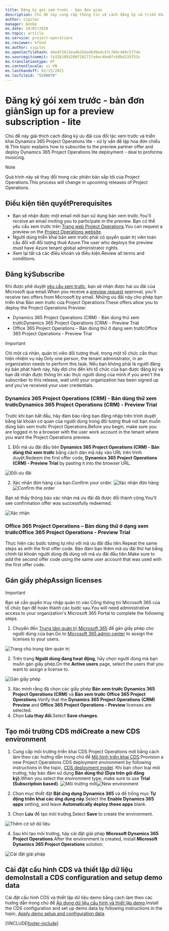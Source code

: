 ```yaml
---
title: Đăng ký gói xem trước - bản đơn giản
description: Chủ đề này cung cấp thông tin về cách đăng ký và triển khai Project Operations Lite – từ thỏa thuận đến lập hóa đơn ước giá.
author: sigitac
manager: Annbe
ms.date: 10/07/2020
ms.topic: article
ms.service: project-operations
ms.reviewer: kfend
ms.author: sigitac
ms.openlocfilehash: 44edf2613ea4b26dadbd9edc47c784c488c577de
ms.sourcegitcommit: fa32b1893286f20271fa4ec4be8fc68bd135f53c
ms.translationtype: HT
ms.contentlocale: vi-VN
ms.lasthandoff: 02/15/2021
ms.locfileid: "5290070"
---
```

# <a name="sign-up-for-a-preview-subscription---lite"></a><span data-ttu-id="e004b-103">Đăng ký gói xem trước - bản đơn giản</span><span class="sxs-lookup"><span data-stu-id="e004b-103">Sign up for a preview subscription - lite</span></span> 

<span data-ttu-id="e004b-104">Chủ đề này giải thích cách đăng ký ưu đãi của đối tác xem trước và triển khai Dynamics 365 Project Operations lite - xử lý vấn đề lập hóa đơn chiếu lệ.</span><span class="sxs-lookup"><span data-stu-id="e004b-104">This topic explains how to subscribe to the preview partner offer and deploy Dynamics 365 Project Operations lite deployment - deal to proforma invoicing.</span></span>

> [!NOTE]
> <span data-ttu-id="e004b-105">Quá trình này sẽ thay đổi trong các phiên bản sắp tới của Project Operations.</span><span class="sxs-lookup"><span data-stu-id="e004b-105">This process will change in upcoming releases of Project Operations.</span></span>

## <a name="prerequisites"></a><span data-ttu-id="e004b-106">Điều kiện tiên quyết</span><span class="sxs-lookup"><span data-stu-id="e004b-106">Prerequisites</span></span>

- <span data-ttu-id="e004b-107">Bạn sẽ nhận được một email mời bạn sử dụng bản xem trước.</span><span class="sxs-lookup"><span data-stu-id="e004b-107">You'll receive an email inviting you to participate in the preview.</span></span> <span data-ttu-id="e004b-108">Bạn có thể yêu cầu xem trước trên [Trang web Project Operations](https://dynamics.microsoft.com/en-us/project-operations/overview/).</span><span class="sxs-lookup"><span data-stu-id="e004b-108">You can request a preview on the [Project Operations website](https://dynamics.microsoft.com/en-us/project-operations/overview/).</span></span>
- <span data-ttu-id="e004b-109">Người dùng triển khai bản xem trước phải có quyền quản trị viên toàn cầu đối với đối tượng thuê Azure.</span><span class="sxs-lookup"><span data-stu-id="e004b-109">The user who deploys the preview must have Azure tenant global administrator rights.</span></span>
- <span data-ttu-id="e004b-110">Xem lại tất cả các điều khoản và điều kiện.</span><span class="sxs-lookup"><span data-stu-id="e004b-110">Review all terms and conditions.</span></span>

## <a name="subscribe"></a><span data-ttu-id="e004b-111">Đăng ký</span><span class="sxs-lookup"><span data-stu-id="e004b-111">Subscribe</span></span>

<span data-ttu-id="e004b-112">Khi được phê duyệt [yêu cầu xem trước](https://forms.office.com/FormsPro/Pages/ResponsePage.aspx?id=v4j5cvGGr0GRqy180BHbR56j8lZs0FdAvwT75_WNFyxUMkRDV1NYQU5TNjE2VjhKOVBUNVg2R0s1NC4u), bạn sẽ nhận được hai ưu đãi của Microsoft qua email.</span><span class="sxs-lookup"><span data-stu-id="e004b-112">When you receive a [preview request](https://forms.office.com/FormsPro/Pages/ResponsePage.aspx?id=v4j5cvGGr0GRqy180BHbR56j8lZs0FdAvwT75_WNFyxUMkRDV1NYQU5TNjE2VjhKOVBUNVg2R0s1NC4u) approval, you'll receive two offers from Microsoft by email.</span></span> <span data-ttu-id="e004b-113">Những ưu đãi này cho phép bạn triển khai Bản xem trước của Project Operations:</span><span class="sxs-lookup"><span data-stu-id="e004b-113">These offers allow you to deploy the Project Operations Preview:</span></span>

- <span data-ttu-id="e004b-114">Dynamics 365 Project Operations (CRM) - Bản dùng thử xem trước</span><span class="sxs-lookup"><span data-stu-id="e004b-114">Dynamics 365 Project Operations (CRM) - Preview Trial</span></span>
- <span data-ttu-id="e004b-115">Office 365 Project Operations – Bản dùng thử ở dạng xem trước</span><span class="sxs-lookup"><span data-stu-id="e004b-115">Office 365 Project Operations - Preview Trial</span></span>

> [!IMPORTANT]
> <span data-ttu-id="e004b-116">Chỉ một cá nhân, quản trị viên đối tượng thuê, trong một tổ chức cần thực hiện nhiệm vụ này.</span><span class="sxs-lookup"><span data-stu-id="e004b-116">Only one person, the tenant administrator, in an organization needs to perform this task.</span></span> <span data-ttu-id="e004b-117">Nếu bạn không phải là người đăng ký bản phát hành này, hãy đợi cho đến khi tổ chức của bạn được đăng ký và bạn đã nhận được thông tin xác thực người dùng của mình.</span><span class="sxs-lookup"><span data-stu-id="e004b-117">If you aren't the subscriber to this release, wait until your organization has been signed up and you've received your user credentials.</span></span>

### <a name="dynamics-365-project-operations-crm---preview-trial"></a><span data-ttu-id="e004b-118">Dynamics 365 Project Operations (CRM) - Bản dùng thử xem trước</span><span class="sxs-lookup"><span data-stu-id="e004b-118">Dynamics 365 Project Operations (CRM) - Preview Trial</span></span> 

<span data-ttu-id="e004b-119">Trước khi bạn bắt đầu, hãy đảm bảo rằng bạn đăng nhập trên trình duyệt bằng tài khoản cơ quan của người dùng trong đối tượng thuê nơi bạn muốn dùng bản xem trước Project Operations.</span><span class="sxs-lookup"><span data-stu-id="e004b-119">Before you begin, make sure you are logged in to a browser with the user work account in the tenant where you want the Project Operations preview.</span></span>

1. <span data-ttu-id="e004b-120">Đổi mã ưu đãi đầu tiên **Dynamics 365 Project Operations (CRM) - Bản dùng thử xem trước** bằng cách dán mã này vào URL trên trình duyệt.</span><span class="sxs-lookup"><span data-stu-id="e004b-120">Redeem the first offer code, **Dynamics 365 Project Operations (CRM) - Preview Trial** by pasting it into the browser URL.</span></span>

![Đổi ưu đãi](./media/16RedeemFirstOfferNew.png)

2. <span data-ttu-id="e004b-122">Xác nhận đơn hàng của bạn.</span><span class="sxs-lookup"><span data-stu-id="e004b-122">Confirm your order.</span></span>
<span data-ttu-id="e004b-123">![Xác nhận đơn hàng](./media/17ConfirmOrderNew.png)</span><span class="sxs-lookup"><span data-stu-id="e004b-123">![Confirm the order](./media/17ConfirmOrderNew.png)</span></span>

<span data-ttu-id="e004b-124">Bạn sẽ thấy thông báo xác nhận mã ưu đãi đã được đổi thành công.</span><span class="sxs-lookup"><span data-stu-id="e004b-124">You'll see confirmation offer was successfully redeemed.</span></span>

![Xác nhận](./media/18OrderConfirmationNew.png)

### <a name="office-365-project-operations---preview-trial"></a><span data-ttu-id="e004b-126">Office 365 Project Operations – Bản dùng thử ở dạng xem trước</span><span class="sxs-lookup"><span data-stu-id="e004b-126">Office 365 Project Operations - Preview Trial</span></span>

<span data-ttu-id="e004b-127">Thực hiện các bước tương tự như với mã ưu đãi đầu tiên.</span><span class="sxs-lookup"><span data-stu-id="e004b-127">Repeat the same steps as with the first offer code.</span></span> <span data-ttu-id="e004b-128">Bảo đảm bạn thêm mã ưu đãi thứ hai bằng chính tài khoản người dùng đã dùng với mã ưu đãi đầu tiên.</span><span class="sxs-lookup"><span data-stu-id="e004b-128">Make sure to add the second offer code using the same user account that was used with the first offer code.</span></span>

## <a name="assign-licenses"></a><span data-ttu-id="e004b-129">Gán giấy phép</span><span class="sxs-lookup"><span data-stu-id="e004b-129">Assign licenses</span></span>

> [!IMPORTANT]
> <span data-ttu-id="e004b-130">Bạn sẽ cần quyền truy nhập quản trị vào Cổng thông tin Microsoft 365 của tổ chức bạn để hoàn thành các bước sau.</span><span class="sxs-lookup"><span data-stu-id="e004b-130">You will need administrative access to your organization's Microsoft 365 Portal to complete the following steps.</span></span>


1. <span data-ttu-id="e004b-131">Chuyển đến [Trung tâm quản trị Microsoft 365](https://portal.office.com/) để gán giấy phép cho người dùng của bạn.</span><span class="sxs-lookup"><span data-stu-id="e004b-131">Go to [Microsoft 365 admin center](https://portal.office.com/) to assign the licenses to your users.</span></span>

![Trang chủ trung tâm quản trị](./media/14AdminPortal.png)

2. <span data-ttu-id="e004b-133">Trên trang **Người dùng đang hoạt động**, hãy chọn người dùng mà bạn muốn gán giấy phép.</span><span class="sxs-lookup"><span data-stu-id="e004b-133">On the **Active users** page, select the users that you want to assign a license to.</span></span>

![Gán giấy phép](./media/15AssignLicenses.png)

3. <span data-ttu-id="e004b-135">Xác minh rằng đã chọn các giấy phép **Bản xem trước Dynamics 365 Project Operations (CRM)** và **Bản xem trước Office 365 Project Operations**.</span><span class="sxs-lookup"><span data-stu-id="e004b-135">Verify that the **Dynamics 365 Project Operations (CRM) Preview** and **Office 365 Project Operations - Preview** licenses are selected.</span></span> 
4. <span data-ttu-id="e004b-136">Chọn **Lưu thay đổi**.</span><span class="sxs-lookup"><span data-stu-id="e004b-136">Select **Save changes**.</span></span>

## <a name="create-a-new-cds-environment"></a><span data-ttu-id="e004b-137">Tạo môi trường CDS mới</span><span class="sxs-lookup"><span data-stu-id="e004b-137">Create a new CDS environment</span></span>

1. <span data-ttu-id="e004b-138">Cung cấp môi trường triển khai CDS Project Operations mới bằng cách làm theo các hướng dẫn trong chủ đề [Mô hình triển khai CDS](lite-deployment.md).</span><span class="sxs-lookup"><span data-stu-id="e004b-138">Provision a new Project Operations CDS deployment environment by following instructions in the topic, [CDS deployment model](lite-deployment.md).</span></span> <span data-ttu-id="e004b-139">Khi bạn chọn loại môi trường, hãy bảo đảm sử dụng **Bản dùng thử (Dựa trên gói đăng ký)**.</span><span class="sxs-lookup"><span data-stu-id="e004b-139">When you select the environment type, make sure to use **Trial (Subscription based)**.</span></span>
<span data-ttu-id="e004b-140">![Môi trường mới](./media/19CreateEnvironment.png)</span><span class="sxs-lookup"><span data-stu-id="e004b-140">![New environment](./media/19CreateEnvironment.png)</span></span>

2. <span data-ttu-id="e004b-141">Chọn mục thiết đặt **Bật ứng dụng Dynamics 365** và để trống mục **Tự động triển khai các ứng dụng này**.</span><span class="sxs-lookup"><span data-stu-id="e004b-141">Select the **Enable Dynamics 365 apps** setting, and leave **Automatically deploy these apps** blank.</span></span>  
3. <span data-ttu-id="e004b-142">Chọn **Lưu** để tạo môi trường.</span><span class="sxs-lookup"><span data-stu-id="e004b-142">Select **Save** to create the environment.</span></span>

![Thêm cơ sở dữ liệu](./media/20CreateEnvironment1.png)

4. <span data-ttu-id="e004b-144">Sau khi tạo môi trường, hãy cài đặt giải pháp **Microsoft Dynamics 365 Project Operations**.</span><span class="sxs-lookup"><span data-stu-id="e004b-144">After the environment is created, install **Microsoft Dynamics 365 Project Operations** solution.</span></span> 

![Cài đặt giải pháp](./media/21InstallSolution.png)

## <a name="install-a-cds-configuration-and-setup-demo-data"></a><span data-ttu-id="e004b-146">Cài đặt cấu hình CDS và thiết lập dữ liệu demo</span><span class="sxs-lookup"><span data-stu-id="e004b-146">Install a CDS configuration and setup demo data</span></span>

<span data-ttu-id="e004b-147">Cài đặt cấu hình CDS và thiết lập dữ liệu demo bằng cách làm theo các hướng dẫn trong chủ đề [Áp dụng dữ liệu cấu hình và thiết lập demo](lite-apply-demo-setup-config-data.md).</span><span class="sxs-lookup"><span data-stu-id="e004b-147">Install the CDS configuration and set up demo data by following instructions in the topic, [Apply demo setup and configuration data](lite-apply-demo-setup-config-data.md).</span></span>


[!INCLUDE[footer-include](../includes/footer-banner.md)]